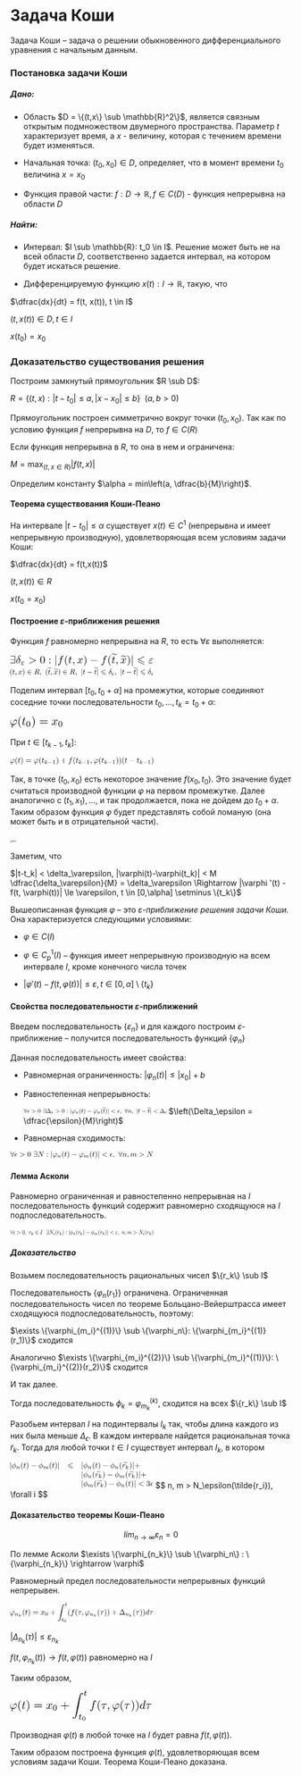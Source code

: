 # Задача Коши

Задача Коши – задача о решении обыкновенного дифференциального уравнения с начальным данным.

### Постановка задачи Коши

##### Дано:

* Область $D = \{(t,x\} \sub \mathbb{R}^2\}$, является связным открытым подмножеством двумерного пространства. Параметр $t$ характеризует время, а $x$ - величину, которая с течением времени будет изменяться.

* Начальная точка: $(t_0, x_0) \in D$, определяет, что в момент времени $t_0$ величина $x=x_0$

* Функция правой части: $f:D \rightarrow \mathbb{R}, f \in C(D)$ - функция непрерывна на области $D$

##### Найти:

* Интервал: $I \sub \mathbb{R}: t_0 \in I$. Решение может быть не на всей области $D$, соответственно задается интервал, на котором будет искаться решение.

* Дифференцируемую функцию $x(t): I \rightarrow \mathbb{R}$, такую, что

$\dfrac{dx}{dt} = f(t, x(t)), t \in I$

$(t,x(t)) \in D, t \in I$

$x(t_0) = x_0$

### Доказательство существования решения

Построим замкнутый прямоугольник $R \sub D$:

$R = \{(t,x):|t-t_0| \le a, |x-x_0| \le b\} \ \ (a,b>0)$

Прямоугольник построен симметрично вокруг точки $(t_0,x_0)$. Так как по условию функция $f$ непрерывна на $D$, то $f \in C(R)$

Если функция непрерывна в $R$, то она в нем и ограничена:

$M = \max_{(t,x\in R)} |f(t,x)|$

 Определим константу $\alpha = min\left(a, \dfrac{b}{M}\right)$. 

#### Теорема существования Коши-Пеано

На интервале $|t-t_0| \le \alpha$ существует $x(t) \in C^1$ (непрерывна и имеет непрерывную производную), удовлетворяющая всем условиям задачи Коши:

$\dfrac{dx}{dt} = f(t,x(t))$

$(t,x(t)) \in R$

$x(t_0 = x_0)$

#### Построение $\varepsilon$-приближения решения

Функция $f$ равномерно непрерывна на $R$, то есть $\forall \varepsilon$ выполняется:

<img src=".\sources\LETI9\deltaeps.png" alt="deltaeps" style="zoom:25%;" />

<img src=".\sources\LETI9\txr.png" alt="txr" style="zoom:25%;" />

Поделим интервал $[t_0, t_0 + \alpha]$ на промежутки, которые соединяют соседние точки последовательности $t_0, ..., t_k = t_0 + \alpha$:

<img src=".\sources\LETI9\phit0.png" alt="phit0" style="zoom:25%;" />

При $t \in [t_{k-1}, t_k]$:

<img src=".\sources\LETI9\phit.png" alt="phit" style="zoom:25%;" />

Так, в точке $(t_0, x_0)$ есть некоторое значение $f(x_0, t_0)$. Это значение будет считаться производной функции $\varphi$ на первом промежутке. Далее аналогично с $(t_1, x_1), ...$, и так продолжается, пока не дойдем до $t_0 + \alpha$. Таким образом функция $\varphi$ будет представлять собой ломаную (она может быть и в отрицательной части).

<img src="D:\Github\Dynamic-systems-modeling-course\sources\LETI9\plot.png" alt="plot" style="zoom:25%;" />

Заметим, что

$|t-t_k| < \delta_\varepsilon, |\varphi(t)-\varphi(t_k)| < M \dfrac{\delta_\varepsilon}{M} = \delta_\varepsilon \Rightarrow  |\varphi '(t) - f(t, \varphi(t))| \le \varepsilon, t \in [0,\alpha] \setminus  \{t_k\}$

Вышеописанная функция $\varphi$ – это *$\varepsilon$-приближение решения задачи Коши.* Она характеризуется следующими условиями:

* $\varphi \in C(I)$

* $\varphi \in C_p^1(I)$ – функция имеет непрерывную производную на всем интервале $I$, кроме конечного числа точек

* $|\varphi '(t) - f(t, \varphi(t))| \le \varepsilon,  t \in [0,\alpha] \setminus \{t_k\}$

#### Свойства последовательности $\varepsilon$-приближений

Введем последовательность $\{\varepsilon_n\}$ и для каждого построим $\varepsilon$-приближение – получится последовательность функций $\{\varphi_n\}$

Данная последовательность имеет свойства:

* Равномерная ограниченность: $|\varphi_n(t)| \le |x_0| + b$

* Равностепенная непрерывность:

  <img src=".\sources\LETI9\foralleps2.png" alt="foralleps2" style="zoom:25%;" />     $\left(\Delta_\epsilon = \dfrac{\epsilon}{M}\right)$

* Равномерная сходимость:

<img src=".\sources\LETI9\forallepsN.png" alt="forallepsN" style="zoom:25%;" />

#### Лемма Асколи

Равномерно ограниченная и равностепенно непрерывная на $I$ последовательность функций содержит равномерно сходящуюся на $I$ подпоследовательность.

<img src=".\sources\LETI9\forallepsgt0.png" alt="forallepsgt0" style="zoom:25%;" />

##### Доказательство

Возьмем последовательность рациональных чисел $\{r_k\} \sub I$

Последовательность $\{\varphi_n(r_1\}\}$ ограничена. Ограниченная последовательность чисел по теореме Больцано-Вейерштрасса имеет сходящуюся подпоследовательность, поэтому:

$\exists \{\varphi_{m_i}^{(1)}\} \sub \{\varphi_n\}: \{\varphi_{m_i}^{(1)}(r_1)\}$ сходится

Аналогично $\exists \{\varphi_{m_i}^{(2)}\} \sub \{\varphi_{m_i}^{(1)}\}: \{\varphi_{m_i}^{(2)}(r_2)\}$ сходится

И так далее.

Тогда последовательность $\phi_k = \varphi_{m_k}^{(k)}$, сходится на всех $\{r_k\} \sub I$

Разобьем интервал $I$ на подинтервалы $I_k$ так, чтобы длина каждого из них была меньше $\Delta_\epsilon$. В каждом интервале найдется рациональная точка $\tilde{r}_k$. Тогда для любой точки $t\in I$ существует интервал $I_k$, в котором

<img src=".\sources\LETI9\phintphimt.png" alt="phintphimt" style="zoom:25%;" />
$$
n, m > N_\epsilon(\tilde{r_i}), \forall i
$$


#### Доказательство теоремы Коши-Пеано

$$
lim_{n \rightarrow \infty} \varepsilon_n = 0
$$

По лемме Асколи $\exists \{\varphi_{n_k}\} \sub \{\varphi_n\} : \{\varphi_{n_k}\} \rightarrow \varphi$

Равномерный предел последовательности непрерывных функций непрерывен.

<img src=".\sources\LETI9\phinkt.png" alt="phinkt" style="zoom:25%;" />

$|\Delta_{n_k}(\tau)| \le \varepsilon_{n_k}$

$f(t, \varphi_{n_k}(t)) \rightarrow f(t, \varphi(t))$ равномерно на $I$

Таким образом,

<img src=".\sources\LETI9\phit2.png" alt="phit2" style="zoom:25%;" />

Производная $\varphi(t)$ в любой точке на $I$ будет равна $f(t, \varphi(t))$.

Таким образом построена функция $\varphi(t)$, удовлетворяющая всем условиям задачи Коши. Теорема Коши-Пеано доказана.